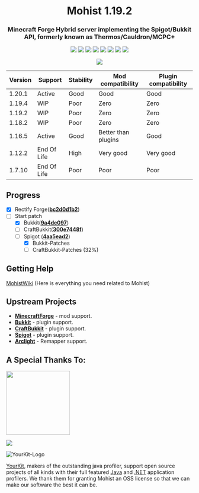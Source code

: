 <div align="center">
  <h1>Mohist 1.19.2</h1>

### Minecraft Forge Hybrid server implementing the Spigot/Bukkit API, formerly known as Thermos/Cauldron/MCPC+

[![](https://img.shields.io/jenkins/build?jobUrl=https%3A%2F%2Fci.codemc.io%2Fjob%2FMohistMC%2Fjob%2FMohist-1.19.2)](https://ci.codemc.io/job/MohistMC/job/Mohist-1.19.2)
[![](https://img.shields.io/github/stars/MohistMC/Mohist.svg?label=Stars&logo=github)](https://github.com/MohistMC/Mohist/stargazers)
[![](https://img.shields.io/badge/Forge-1.19.2--43.3.0-brightgreen.svg?colorB=26303d&logo=Conda-Forge)](https://files.minecraftforge.net/net/minecraftforge/forge/index_1.19.2.html)
[![](https://img.shields.io/badge/jdk-17.0.5+8-brightgreen.svg?colorB=469C00&logo=java)](https://adoptium.net/temurin/releases/?version=17)
[![](https://img.shields.io/badge/Gradle-8.3-brightgreen.svg?colorB=469C00&logo=gradle)](https://docs.gradle.org/8.3/release-notes.html)
[![](https://img.shields.io/bstats/servers/6762?label=bStats)](https://bstats.org/plugin/server-implementation/Mohist/6762)
[![](https://badges.crowdin.net/mohist/localized.svg)](https://crowdin.com/project/mohist)
[![](https://img.shields.io/discord/311256119005937665.svg?color=%237289da&label=Discord&logo=discord&logoColor=%237289da)](https://discord.gg/mohistmc)

[![](https://bstats.org/signatures/server-implementation/Mohist.svg)](https://bstats.org/plugin/server-implementation/Mohist/6762)
</div>

| Version | Support     | Stability | Mod compatibility   | Plugin compatibility |
|---------|-------------|-----------|---------------------|----------------------|
| 1.20.1  | Active      | Good      | Good                | Good                 |
| 1.19.4  | WIP         | Poor      | Zero                | Zero                 |
| 1.19.2  | WIP         | Poor      | Zero                | Zero                 |
| 1.18.2  | WIP         | Poor      | Zero                | Zero                 |
| 1.16.5  | Active      | Good      | Better than plugins | Good                 |
| 1.12.2  | End Of Life | High      | Very good           | Very good            |
| 1.7.10  | End Of Life | Poor      | Poor                | Poor                 |

Progress
------

- [x] Rectify Forge([**bc2d0d1b2**](https://github.com/MinecraftForge/MinecraftForge/commit/bc2d0d1b2))  
- [ ] Start patch
  * [x] Bukkit([**9a4de097**](https://hub.spigotmc.org/stash/projects/SPIGOT/repos/bukkit/commits/9a4de097))
  * [ ] CraftBukkit([**300e7448f**](https://hub.spigotmc.org/stash/projects/SPIGOT/repos/craftbukkit/commits/300e7448f))
  * [ ] Spigot ([**4aa5ead2**](https://hub.spigotmc.org/stash/projects/SPIGOT/repos/spigot/commits/4aa5ead2))
    * [x] Bukkit-Patches 
    * [ ] CraftBukkit-Patches (32%)

Getting Help
------

  [MohistWiki](https://wiki.mohistmc.com/) (Here is everything you need related to Mohist)

Upstream Projects
------
* [**MinecraftForge**](https://github.com/MinecraftForge/MinecraftForge.git) - mod support.
* [**Bukkit**](https://hub.spigotmc.org/stash/scm/spigot/bukkit.git) - plugin support.
* [**CraftBukkit**](https://hub.spigotmc.org/stash/scm/spigot/craftbukkit.git) - plugin support.
* [**Spigot**](https://hub.spigotmc.org/stash/scm/spigot/spigot.git) - plugin support.
* [**Arclight**](https://github.com/IzzelAliz/Arclight.git) - Remapper support.

A Special Thanks To:
-------------
<a href="https://ci.codemc.io/"><img src="https://i.loli.net/2020/03/11/YNicj3PLkU5BZJT.png" width="172"></a>

<a href="https://www.bisecthosting.com/mohistmc"><img src="https://www.bisecthosting.com/partners/custom-banners/118608b8-6e45-4301-b244-41934cdac6d1.png"></a>

![YourKit-Logo](https://www.yourkit.com/images/yklogo.png)

[YourKit](http://www.yourkit.com/), makers of the outstanding java profiler, support open source projects of all kinds with their full featured [Java](https://www.yourkit.com/java/profiler/index.jsp) and [.NET](https://www.yourkit.com/.net/profiler/index.jsp) application profilers. We thank them for granting Mohist an OSS license so that we can make our software the best it can be.
